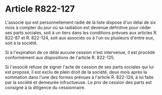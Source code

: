 # Article R822-127

L'associé qui est personnellement radié de la liste dispose d'un délai de six mois à compter du jour où sa radiation est devenue définitive pour céder ses parts sociales, soit à un tiers dans les conditions prévues aux articles R. 822-87 et R. 822-124, soit aux associés ou à l'un ou plusieurs d'entre eux, soit à la société.

Si à l'expiration de ce délai aucune cession n'est intervenue, il est procédé conformément aux dispositions de l'article R. 822-125.

Si l'associé refuse de signer l'acte de cession de ses parts sociales qui lui est proposé, il est exclu de plein droit de la société, deux mois après la sommation dans l'une des formes prévues à l'article R. 822-124, à lui faite par la société et demeurée infructueuse. Le prix de cession des parts est consigné à la diligence du cessionnaire.
